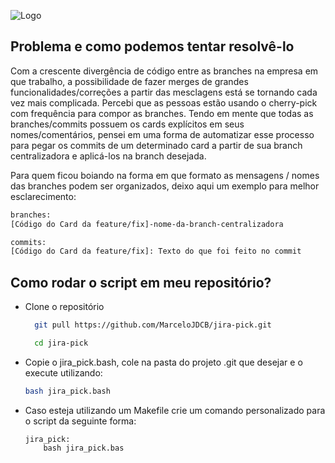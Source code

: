 
![Logo](https://i.imgur.com/0gi2aWH.png)



## Problema e como podemos tentar resolvê-lo

Com a crescente divergência de código entre as branches na empresa em que trabalho, a possibilidade de fazer merges de grandes funcionalidades/correções a partir das mesclagens está se tornando cada vez mais complicada. Percebi que as pessoas estão usando o cherry-pick com frequência para compor as branches. Tendo em mente que todas as branches/commits possuem os cards explícitos em seus nomes/comentários, pensei em uma forma de automatizar esse processo para pegar os commits de um determinado card a partir de sua branch centralizadora e aplicá-los na branch desejada.

Para quem ficou boiando na forma em que formato as mensagens / nomes das branches podem ser organizados, deixo aqui um exemplo para melhor esclarecimento:

```bash
branches:
[Código do Card da feature/fix]-nome-da-branch-centralizadora

commits:
[Código do Card da feature/fix]: Texto do que foi feito no commit
```
## Como rodar o script em meu repositório?


- Clone o repositório
    ```bash
      git pull https://github.com/MarceloJDCB/jira-pick.git
    
      cd jira-pick
    ```

- Copie o jira_pick.bash, cole na pasta do projeto .git que desejar
  e o execute utilizando:
    ```bash
    bash jira_pick.bash

- Caso esteja utilizando
  um Makefile crie um comando personalizado para o script da seguinte
  forma:
  ```
  jira_pick:
      bash jira_pick.bas
    
